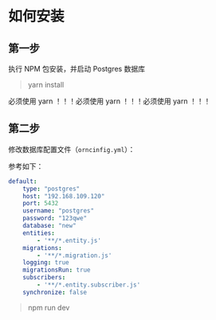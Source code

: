 # 如何安装

## 第一步

执行 NPM 包安装，并启动 Postgres 数据库

> yarn install

必须使用 yarn ！！！必须使用 yarn ！！！必须使用 yarn ！！！

## 第二步

修改数据库配置文件（`orncinfig.yml`）：

参考如下：

```yaml
default:
    type: "postgres"
    host: "192.168.109.120"
    port: 5432
    username: "postgres"
    password: "123qwe"
    database: "new"
    entities:
        - '**/*.entity.js'
    migrations:
        - '**/*.migration.js'
    logging: true
    migrationsRun: true
    subscribers:
        - '**/*.entity.subscriber.js'
    synchronize: false
```

> npm run dev
